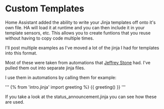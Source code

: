 # Custom Templates

Home Assistant added the ability to write your Jinja templates off onto it's own file. HA will load it at runtime and you can then include it in your template sensors, etc. This allows you to create funtions that you reuse without having to copy code multiple times.

I'll post multiple examples as I've moved a lot of the jinja I had for templates into this format.

Most of these were taken from automations that [Jeffrey Stone](https://github.com/thejeffreystone/homeassistant-config) had. I've pulled them out into separate jinja files.

I use them in automations by calling them for example:

'''
{% from 'intro.jinja' import greeting %}
{{ greeting() }}
'''

If you take a look at the status_announcement.jinja you can see how these are used.
